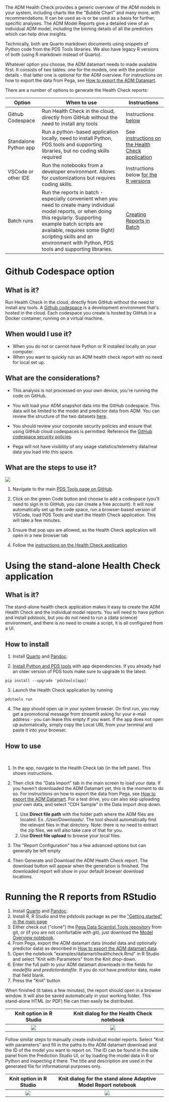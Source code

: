 The ADM Health Check provides a generic overview of the ADM models in your system, including charts like the "Bubble Chart" and many more, with recommendations. It can be used as-is or be used as a basis for further, specific analyses. The ADM Model Reports give a detailed view of an individual ADM model, including the binning details of all the predictors which can help drive insights.

Technically, both are Quarto markdown documents using snippets of Python code from the PDS Tools libraries. We also have legacy R versions of both (using R markdown instead of Quarto).

Whatever option you choose, the ADM datamart needs to made available first. It consists of two tables: one for the models, one with the predictor details - that latter one is optional for the ADM overview. For instructions on how to export the data from Pega, see [How to export the ADM Datamart](How-to-export-and-use-the-ADM-Datamart).

There are a number of options to generate the Health Check reports:

|Option|When to use|Instructions|
|---|---|---|
|Github Codespace|Run Health Check in the cloud, directly from GitHub without the need to install any tools|Instructions [below](#github-codespace-option)|
|Standalone Python app|Run a python-based application locally, need to install Python, PDS tools and supporting libraries, but no coding skills required|See [instructions on the Health Check application](#using-the-stand-alone-health-check-application)|
|VSCode or other IDE|Run the notebooks from a developer environment. Allows for customizations but requires coding skills.|Instructions below [for the R versions](#running-the-r-reports-from-rstudio)|
|Batch runs|Run the reports in batch - especially convenient when you need to create many individual model reports, or when doing this regularly. Supporting example batch scripts are available, requires some (light) scripting skills and an environment with Python, PDS tools and supporting libraries.|[Creating Reports in Batch](Batch‐creating-Adaptive-Model-Reports)|

# Github Codespace option

## What is it?

Run Health Check in the cloud, directly from GitHub without the need to install any tools. A [Github codespace](https://docs.github.com/en/codespaces) is a development environment that's hosted in the cloud. Each codespace you create is hosted by GitHub in a Docker container, running on a virtual machine.

## When would I use it?

* When you do not or cannot have Python or R installed locally on your computer.
* When you want to quickly run an ADM health check report with no need for local set up.

## What are the considerations?

* This analysis is not processed on your own device, you're running the code on GitHub.

* You will load your ADM snapshot data into the GitHub codespace. This data will be limited to the model and predictor data from ADM.
You can review the structure of the two datasets [here](https://docs-previous.pega.com/decision-management-reference-materials/database-tables-monitoring-models).
 
* You should review your corporate security policies and ensure that using GitHub cloud codespaces is permitted. Reference the [GitHub codespace security policies](https://docs.github.com/en/codespaces/reference/security-in-github-codespaces).

* Pega will not have visibility of any usage statistics/telemetry data/real data you load into this space.

## What are the steps to use it?

<img src="/pegasystems/pega-datascientist-tools/blob/master/images/codespace.png">

1. Navigate to the main [PDS Tools page on GitHub](https://github.com/pegasystems/pega-datascientist-tools).

1. Click on the green Code button and choose to add a codespace (you'll need to sign in to GitHub, you can create a free account). It will now automatically set up the code space, run a browser-based version of VSCode, load PDS Tools and start the Health Check application. This will take a few minutes.

1. Ensure that pop ups are allowed, as the Health Check application will open in a new browser tab

1. Follow the [instructions on the Health Check application](https://pegasystems.github.io/pega-datascientist-tools/Python/articles/HealthCheckSetUp.html#Using-the-App:-A-Step-by-Step-Guide)

# Using the stand-alone Health Check application

## What is it?

The stand-alone health check application makes it easy to create the ADM Health Check and the individual model reports. You will need to have python and install pdstools, but you do not need to run a (data science) environment, and there is no need to create a script, it is all configured from a UI.

## How to install

1. Install [Quarto](https://quarto.org) and [Pandoc](https://pandoc.org).

2. [Install Python and PDS tools](https://github.com/pegasystems/pega-datascientist-tools/wiki#installation) with app dependencies. If you already had an older version of PDS tools make sure to upgrade to the latest.

`pip install --upgrade 'pdstools[app]'`

3. Launch the Health Check application by running 

`pdstools run`

4. The app should open up in your system browser. On first run, you may get a promotional message from streamlit asking for your e-mail address - you can leave this empty if you want. If the app does not open up automatically, simply copy the Local URL from your terminal and paste it into your browser.

## How to use
 
1. In the app, navigate to the Health Check tab (in the left pane). This shows instructions.
 
1. Then click the "Data Import" tab in the main screen to load your data. If you haven't downloaded the ADM Datamart yet, this is the moment to do so. For instructions on how to export the data from Pega, see [How to export the ADM Datamart](How-to-export-and-use-the-ADM-Datamart). For a test drive, you can also skip uploading your own data, and select "CDH Sample" in the Data Import drop down.
   1. Use **Direct file path** with the folder path where the ADM files are located. Ex. _/User/Downloads/_. The tool should automatically find the relevant files in that directory. Note: there is no need to extract the zip files, we will also take care of that for you.
   2. Use **Direct file upload** to browse your local files.


1. The "Report Configuration" has a few advanced options but can generally be left empty

1. Then Generate and Download the ADM Health Check report. The download button will appear when the generation is finished. The downloaded report will show in your default browser download locations.


# Running the R reports from RStudio

1. Install [Quarto](https://quarto.org) and [Pandoc](https://pandoc.org).
2. Install R, R Studio and the pdstools package as per the ["Getting started" in the main page](https://github.com/pegasystems/pega-datascientist-tools/wiki#getting-started-with-the-r-library)
3. Either check out ("clone") the [Pega Data Scientist Tools repository](https://github.com/pegasystems/pega-datascientist-tools) from git, or (if you are not comfortable with git), just download the [Model Overview notebook](https://github.com/pegasystems/pega-datascientist-tools/blob/master/examples/datamart/healthcheck.Rmd).
4. From Pega, export the ADM datamart data (model data and optionally predictor data) as described in [How to export the ADM datamart data](How-to-export-and-use-the-ADM-Datamart).
5. Open the notebook "examples/datamart/healthcheck.Rmd" in R Studio and select "Knit with Parameters" from the Knit drop-down. 
6. Enter the full path to your ADM datamart downloads in the fields for *modelfile* and *predictordatafile*. If you do not have predictor data, make that field blank. 
7. Press the "Knit" button

When finished (it takes a few minutes), the report should open in a browser window. It will also be saved automatically in your working folder. This stand-alone HTML (or PDF) file can then easily be distributed.

| Knit option in R Studio | Knit dialog for the Health Check notebook |
| :---: | :---: |
| <img src="/pegasystems/pega-datascientist-tools/blob/master/images/R-studio-healthcheck-knit-with-params.png"> | <img src="/pegasystems/pega-datascientist-tools/blob/master/images/R-studio-healthcheck-knit-dialog.png"> |

Follow similar steps to manually create individual model reports. Select "Knit with parameters" and fill in the paths to the ADM datamart download and the ID of the model you want to report on. The ID can be found in the side panel from the Prediction Studio UI, or by loading the model data in R or Python and inspecting it there. The title and description are used in the generated file for informational purposes only.

| Knit option in R Studio | Knit dialog for the stand alone Adaptive Model Report notebook |
| :---: | :---: |
| <img src="/pegasystems/pega-datascientist-tools/blob/master/images/R-studio-modelreport-knit-with-params.png"> | <img src="/pegasystems/pega-datascientist-tools/blob/master/images/R-studio-modelreport-knit-dialog.png"> |



